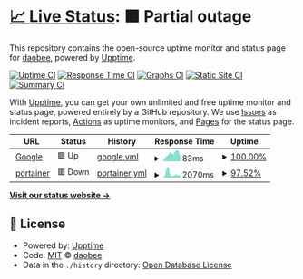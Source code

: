 # [📈 Live Status](https://ping.ss.com.se): <!--live status--> **🟧 Partial outage**

This repository contains the open-source uptime monitor and status page for [daobee](https://ping.ss.com.se), powered by [Upptime](https://github.com/upptime/upptime).

[![Uptime CI](https://github.com/koj-co/upptime/workflows/Uptime%20CI/badge.svg)](https://github.com/koj-co/upptime/actions?query=workflow%3A%22Uptime+CI%22)
[![Response Time CI](https://github.com/koj-co/upptime/workflows/Response%20Time%20CI/badge.svg)](https://github.com/koj-co/upptime/actions?query=workflow%3A%22Response+Time+CI%22)
[![Graphs CI](https://github.com/koj-co/upptime/workflows/Graphs%20CI/badge.svg)](https://github.com/koj-co/upptime/actions?query=workflow%3A%22Graphs+CI%22)
[![Static Site CI](https://github.com/koj-co/upptime/workflows/Static%20Site%20CI/badge.svg)](https://github.com/koj-co/upptime/actions?query=workflow%3A%22Static+Site+CI%22)
[![Summary CI](https://github.com/koj-co/upptime/workflows/Summary%20CI/badge.svg)](https://github.com/koj-co/upptime/actions?query=workflow%3A%22Summary+CI%22)

With [Upptime](https://upptime.js.org), you can get your own unlimited and free uptime monitor and status page, powered entirely by a GitHub repository. We use [Issues](https://github.com/daobee/upptime/issues) as incident reports, [Actions](https://github.com/daobee/upptime/actions) as uptime monitors, and [Pages](https://ping.ss.com.se) for the status page.

<!--start: status pages-->
<!-- This summary is generated by Upptime (https://github.com/upptime/upptime) -->
<!-- Do not edit this manually, your changes will be overwritten -->
<!-- prettier-ignore -->
| URL | Status | History | Response Time | Uptime |
| --- | ------ | ------- | ------------- | ------ |
| <img alt="" src="https://favicons.githubusercontent.com/www.google.com" height="13"> [Google](https://www.google.com) | 🟩 Up | [google.yml](https://github.com/daobee/upptime/commits/master/history/google.yml) | <details><summary><img alt="Response time graph" src="./graphs/google/response-time-week.png" height="20"> 83ms</summary><br><a href="https://ping.ss.com.se/history/google"><img alt="Response time 93" src="https://img.shields.io/endpoint?url=https%3A%2F%2Fraw.githubusercontent.com%2Fdaobee%2Fupptime%2Fmaster%2Fapi%2Fgoogle%2Fresponse-time.json"></a><br><a href="https://ping.ss.com.se/history/google"><img alt="24-hour response time 56" src="https://img.shields.io/endpoint?url=https%3A%2F%2Fraw.githubusercontent.com%2Fdaobee%2Fupptime%2Fmaster%2Fapi%2Fgoogle%2Fresponse-time-day.json"></a><br><a href="https://ping.ss.com.se/history/google"><img alt="7-day response time 83" src="https://img.shields.io/endpoint?url=https%3A%2F%2Fraw.githubusercontent.com%2Fdaobee%2Fupptime%2Fmaster%2Fapi%2Fgoogle%2Fresponse-time-week.json"></a><br><a href="https://ping.ss.com.se/history/google"><img alt="30-day response time 93" src="https://img.shields.io/endpoint?url=https%3A%2F%2Fraw.githubusercontent.com%2Fdaobee%2Fupptime%2Fmaster%2Fapi%2Fgoogle%2Fresponse-time-month.json"></a><br><a href="https://ping.ss.com.se/history/google"><img alt="1-year response time 93" src="https://img.shields.io/endpoint?url=https%3A%2F%2Fraw.githubusercontent.com%2Fdaobee%2Fupptime%2Fmaster%2Fapi%2Fgoogle%2Fresponse-time-year.json"></a></details> | <details><summary><a href="https://ping.ss.com.se/history/google">100.00%</a></summary><a href="https://ping.ss.com.se/history/google"><img alt="All-time uptime 100.00%" src="https://img.shields.io/endpoint?url=https%3A%2F%2Fraw.githubusercontent.com%2Fdaobee%2Fupptime%2Fmaster%2Fapi%2Fgoogle%2Fuptime.json"></a><br><a href="https://ping.ss.com.se/history/google"><img alt="24-hour uptime 100.00%" src="https://img.shields.io/endpoint?url=https%3A%2F%2Fraw.githubusercontent.com%2Fdaobee%2Fupptime%2Fmaster%2Fapi%2Fgoogle%2Fuptime-day.json"></a><br><a href="https://ping.ss.com.se/history/google"><img alt="7-day uptime 100.00%" src="https://img.shields.io/endpoint?url=https%3A%2F%2Fraw.githubusercontent.com%2Fdaobee%2Fupptime%2Fmaster%2Fapi%2Fgoogle%2Fuptime-week.json"></a><br><a href="https://ping.ss.com.se/history/google"><img alt="30-day uptime 100.00%" src="https://img.shields.io/endpoint?url=https%3A%2F%2Fraw.githubusercontent.com%2Fdaobee%2Fupptime%2Fmaster%2Fapi%2Fgoogle%2Fuptime-month.json"></a><br><a href="https://ping.ss.com.se/history/google"><img alt="1-year uptime 100.00%" src="https://img.shields.io/endpoint?url=https%3A%2F%2Fraw.githubusercontent.com%2Fdaobee%2Fupptime%2Fmaster%2Fapi%2Fgoogle%2Fuptime-year.json"></a></details>
| <img alt="" src="https://favicons.githubusercontent.com/portainer.ss.com.se" height="13"> [portainer](http://portainer.ss.com.se:9999) | 🟥 Down | [portainer.yml](https://github.com/daobee/upptime/commits/master/history/portainer.yml) | <details><summary><img alt="Response time graph" src="./graphs/portainer/response-time-week.png" height="20"> 2070ms</summary><br><a href="https://ping.ss.com.se/history/portainer"><img alt="Response time 2473" src="https://img.shields.io/endpoint?url=https%3A%2F%2Fraw.githubusercontent.com%2Fdaobee%2Fupptime%2Fmaster%2Fapi%2Fportainer%2Fresponse-time.json"></a><br><a href="https://ping.ss.com.se/history/portainer"><img alt="24-hour response time 0" src="https://img.shields.io/endpoint?url=https%3A%2F%2Fraw.githubusercontent.com%2Fdaobee%2Fupptime%2Fmaster%2Fapi%2Fportainer%2Fresponse-time-day.json"></a><br><a href="https://ping.ss.com.se/history/portainer"><img alt="7-day response time 2070" src="https://img.shields.io/endpoint?url=https%3A%2F%2Fraw.githubusercontent.com%2Fdaobee%2Fupptime%2Fmaster%2Fapi%2Fportainer%2Fresponse-time-week.json"></a><br><a href="https://ping.ss.com.se/history/portainer"><img alt="30-day response time 2473" src="https://img.shields.io/endpoint?url=https%3A%2F%2Fraw.githubusercontent.com%2Fdaobee%2Fupptime%2Fmaster%2Fapi%2Fportainer%2Fresponse-time-month.json"></a><br><a href="https://ping.ss.com.se/history/portainer"><img alt="1-year response time 2473" src="https://img.shields.io/endpoint?url=https%3A%2F%2Fraw.githubusercontent.com%2Fdaobee%2Fupptime%2Fmaster%2Fapi%2Fportainer%2Fresponse-time-year.json"></a></details> | <details><summary><a href="https://ping.ss.com.se/history/portainer">97.52%</a></summary><a href="https://ping.ss.com.se/history/portainer"><img alt="All-time uptime 84.83%" src="https://img.shields.io/endpoint?url=https%3A%2F%2Fraw.githubusercontent.com%2Fdaobee%2Fupptime%2Fmaster%2Fapi%2Fportainer%2Fuptime.json"></a><br><a href="https://ping.ss.com.se/history/portainer"><img alt="24-hour uptime 82.63%" src="https://img.shields.io/endpoint?url=https%3A%2F%2Fraw.githubusercontent.com%2Fdaobee%2Fupptime%2Fmaster%2Fapi%2Fportainer%2Fuptime-day.json"></a><br><a href="https://ping.ss.com.se/history/portainer"><img alt="7-day uptime 97.52%" src="https://img.shields.io/endpoint?url=https%3A%2F%2Fraw.githubusercontent.com%2Fdaobee%2Fupptime%2Fmaster%2Fapi%2Fportainer%2Fuptime-week.json"></a><br><a href="https://ping.ss.com.se/history/portainer"><img alt="30-day uptime 84.83%" src="https://img.shields.io/endpoint?url=https%3A%2F%2Fraw.githubusercontent.com%2Fdaobee%2Fupptime%2Fmaster%2Fapi%2Fportainer%2Fuptime-month.json"></a><br><a href="https://ping.ss.com.se/history/portainer"><img alt="1-year uptime 84.83%" src="https://img.shields.io/endpoint?url=https%3A%2F%2Fraw.githubusercontent.com%2Fdaobee%2Fupptime%2Fmaster%2Fapi%2Fportainer%2Fuptime-year.json"></a></details>

<!--end: status pages-->

[**Visit our status website →**](https://ping.ss.com.se)

## 📄 License

- Powered by: [Upptime](https://github.com/upptime/upptime)
- Code: [MIT](./LICENSE) © [daobee](https://ping.ss.com.se)
- Data in the `./history` directory: [Open Database License](https://opendatacommons.org/licenses/odbl/1-0/)
